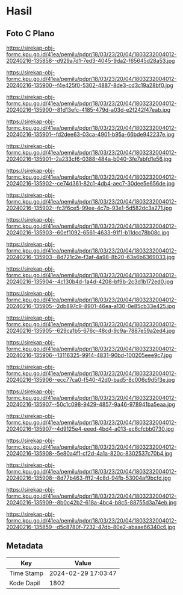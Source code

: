 # Hasil

## Foto C Plano

https://sirekap-obj-formc.kpu.go.id/41ea/pemilu/pdpr/18/03/23/20/04/1803232004012-20240216-135858--d929a7d1-7ed3-4045-9da2-f65645d28a53.jpg

https://sirekap-obj-formc.kpu.go.id/41ea/pemilu/pdpr/18/03/23/20/04/1803232004012-20240216-135900--f4e425f0-5302-4887-8de3-cd3c19a28bf0.jpg

https://sirekap-obj-formc.kpu.go.id/41ea/pemilu/pdpr/18/03/23/20/04/1803232004012-20240216-135900--81d13efc-4185-479d-a03d-e2f242f47eab.jpg

https://sirekap-obj-formc.kpu.go.id/41ea/pemilu/pdpr/18/03/23/20/04/1803232004012-20240216-135901--fd2dee63-03ca-4901-b95a-66bde942237e.jpg

https://sirekap-obj-formc.kpu.go.id/41ea/pemilu/pdpr/18/03/23/20/04/1803232004012-20240216-135901--2a233cf6-0388-484a-b040-3fe7abfd1e56.jpg

https://sirekap-obj-formc.kpu.go.id/41ea/pemilu/pdpr/18/03/23/20/04/1803232004012-20240216-135902--ce74d361-82c1-4db4-aec7-30dee5e656de.jpg

https://sirekap-obj-formc.kpu.go.id/41ea/pemilu/pdpr/18/03/23/20/04/1803232004012-20240216-135902--fc3f6ce5-99ee-4c7b-93e1-5d582dc3a271.jpg

https://sirekap-obj-formc.kpu.go.id/41ea/pemilu/pdpr/18/03/23/20/04/1803232004012-20240216-135903--60ef1092-6561-4633-91f1-b11dcc78b08c.jpg

https://sirekap-obj-formc.kpu.go.id/41ea/pemilu/pdpr/18/03/23/20/04/1803232004012-20240216-135903--8d721c2e-f3af-4a98-8b20-63a6b6369033.jpg

https://sirekap-obj-formc.kpu.go.id/41ea/pemilu/pdpr/18/03/23/20/04/1803232004012-20240216-135904--4c130b4d-1a4d-4208-bf9b-2c3d1b172ed0.jpg

https://sirekap-obj-formc.kpu.go.id/41ea/pemilu/pdpr/18/03/23/20/04/1803232004012-20240216-135905--2db897c9-8901-46ea-a130-0e85cb33e425.jpg

https://sirekap-obj-formc.kpu.go.id/41ea/pemilu/pdpr/18/03/23/20/04/1803232004012-20240216-135905--629ca1b5-676c-48cd-9c9a-7887e59a2ed4.jpg

https://sirekap-obj-formc.kpu.go.id/41ea/pemilu/pdpr/18/03/23/20/04/1803232004012-20240216-135906--13116325-9914-4831-90bd-100205eee9c7.jpg

https://sirekap-obj-formc.kpu.go.id/41ea/pemilu/pdpr/18/03/23/20/04/1803232004012-20240216-135906--ecc77ca0-f540-42d0-bad5-8c006c9d5f3e.jpg

https://sirekap-obj-formc.kpu.go.id/41ea/pemilu/pdpr/18/03/23/20/04/1803232004012-20240216-135907--50c1c098-9429-4857-9a46-978941ba5eaa.jpg

https://sirekap-obj-formc.kpu.go.id/41ea/pemilu/pdpr/18/03/23/20/04/1803232004012-20240216-135907--4d9125e4-eeed-4bd4-a013-ec6cfcbb0730.jpg

https://sirekap-obj-formc.kpu.go.id/41ea/pemilu/pdpr/18/03/23/20/04/1803232004012-20240216-135908--5e80a4f1-cf2d-4a1a-820c-8302537c70b4.jpg

https://sirekap-obj-formc.kpu.go.id/41ea/pemilu/pdpr/18/03/23/20/04/1803232004012-20240216-135908--8d77b463-fff2-4c8d-94fb-53004af9bcfd.jpg

https://sirekap-obj-formc.kpu.go.id/41ea/pemilu/pdpr/18/03/23/20/04/1803232004012-20240216-135909--8b0c42b2-618a-4bc4-b8c5-88755d3a74eb.jpg

https://sirekap-obj-formc.kpu.go.id/41ea/pemilu/pdpr/18/03/23/20/04/1803232004012-20240216-135859--d5c8780f-7232-47db-80e2-abaae66340c6.jpg


## Metadata

| Key        | Value               |
| ---------- | ------------------- |
| Time Stamp | 2024-02-29 17:03:47 |
| Kode Dapil | 1802                |



